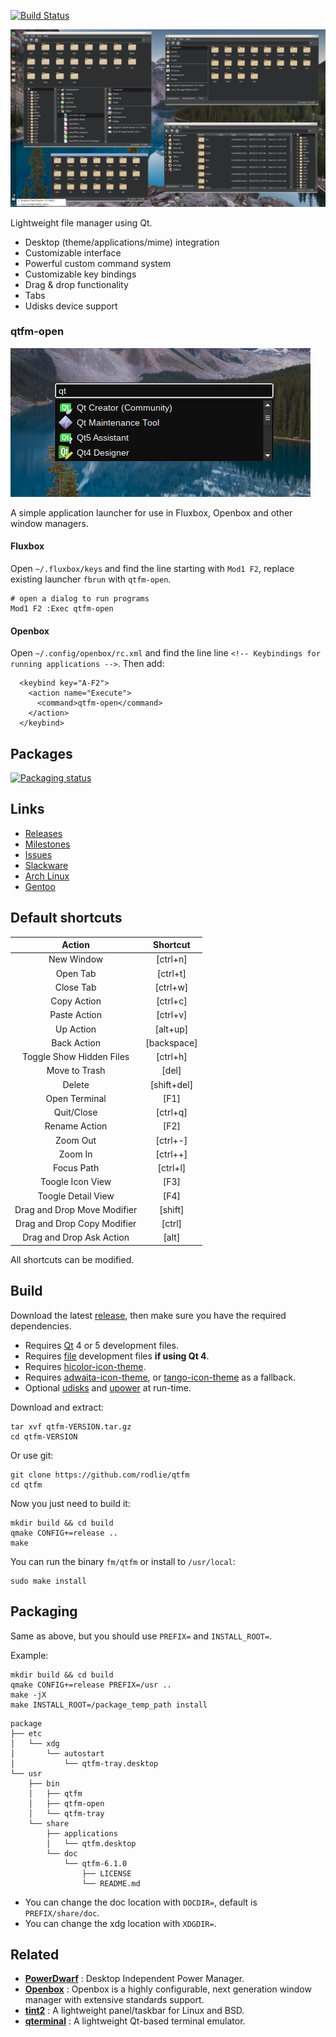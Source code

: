 [![Build Status](https://travis-ci.org/rodlie/qtfm.svg?branch=master)](https://travis-ci.org/rodlie/qtfm)

![screenshot1](fm/screenshot.png)

Lightweight file manager using Qt.

 * Desktop (theme/applications/mime) integration
 * Customizable interface
 * Powerful custom command system
 * Customizable key bindings
 * Drag & drop functionality
 * Tabs
 * Udisks device support

### qtfm-open

![screenshot2](open/screenshot.png)

A simple application launcher for use in Fluxbox, Openbox and other window managers.

#### Fluxbox

Open ``~/.fluxbox/keys`` and find the line starting with ``Mod1 F2``, replace existing launcher ``fbrun`` with ``qtfm-open``.
```
# open a dialog to run programs
Mod1 F2 :Exec qtfm-open
```

#### Openbox

Open ``~/.config/openbox/rc.xml`` and find the line line ``<!-- Keybindings for running applications -->``. Then add:

```
  <keybind key="A-F2">
    <action name="Execute">
      <command>qtfm-open</command>
    </action>
  </keybind>
```
## Packages

[![Packaging status](https://repology.org/badge/vertical-allrepos/qtfm.svg)](https://repology.org/metapackage/qtfm)

## Links

 * [Releases](https://github.com/rodlie/qtfm/releases)
 * [Milestones](https://github.com/rodlie/qtfm/milestones)
 * [Issues](https://github.com/rodlie/qtfm/issues)
 * [Slackware](https://slackbuilds.org/repository/14.2/system/qtfm/)
 * [Arch Linux](https://aur.archlinux.org/packages/qtfm/)
 * [Gentoo](https://packages.gentoo.org/packages/x11-misc/qtfm)
 
## Default shortcuts

| Action                      | Shortcut    |
|:---------------------------:|:-----------:|
| New Window                  | [ctrl+n]    |
| Open Tab                    | [ctrl+t]    |
| Close Tab                   | [ctrl+w]    |
| Copy Action                 | [ctrl+c]    |
| Paste Action                | [ctrl+v]    |
| Up Action                   | [alt+up]    |
| Back Action                 | [backspace] |
| Toggle Show Hidden Files    | [ctrl+h]    |
| Move to Trash               | [del]       |
| Delete                      | [shift+del] |
| Open Terminal               | [F1]        |
| Quit/Close                  | [ctrl+q]    |
| Rename Action               | [F2]        |
| Zoom Out                    | [ctrl+-]    |
| Zoom In                     | [ctrl++]    |
| Focus Path                  | [ctrl+l]    |
| Toogle Icon View            | [F3]        |
| Toogle Detail View          | [F4]        |
| Drag and Drop Move Modifier | [shift]     |
| Drag and Drop Copy Modifier | [ctrl]      |
| Drag and Drop Ask Action    | [alt]       |

All shortcuts can be modified.
 
## Build

Download the latest [release](https://github.com/rodlie/qtfm/releases), then make sure you have the required dependencies.

* Requires [Qt](http://qt.io) 4 or 5 development files.
* Requires [file](http://darwinsys.com/file/) development files **if using Qt 4**.
* Requires [hicolor-icon-theme](https://www.freedesktop.org/wiki/Software/icon-theme/).
* Requires [adwaita-icon-theme](https://github.com/GNOME/adwaita-icon-theme), or [tango-icon-theme](http://tango.freedesktop.org) as a fallback.
* Optional [udisks](https://www.freedesktop.org/wiki/Software/udisks/) and [upower](https://upower.freedesktop.org/) at run-time.

Download and extract:
```
tar xvf qtfm-VERSION.tar.gz
cd qtfm-VERSION
```

Or use git:
```
git clone https://github.com/rodlie/qtfm
cd qtfm
```

Now you just need to build it:

```
mkdir build && cd build
qmake CONFIG+=release ..
make
```

You can run the binary ``fm/qtfm`` or install to ``/usr/local``:
```
sudo make install
```

## Packaging

Same as above, but you should use ``PREFIX=`` and ``INSTALL_ROOT=``.

Example:

```
mkdir build && cd build
qmake CONFIG+=release PREFIX=/usr ..
make -jX
make INSTALL_ROOT=/package_temp_path install
```
```
package
├── etc
│   └── xdg
│       └── autostart
│           └── qtfm-tray.desktop
└── usr
    ├── bin
    │   ├── qtfm
    │   ├── qtfm-open
    │   └── qtfm-tray
    └── share
        ├── applications
        │   └── qtfm.desktop
        └── doc
            └── qtfm-6.1.0
                ├── LICENSE
                └── README.md
```
* You can change the doc location with ``DOCDIR=``, default is ``PREFIX/share/doc``.
* You can change the xdg location with ``XDGDIR=``.

## Related

 * **[PowerDwarf](https://github.com/rodlie/powerdwarf)** : Desktop Independent Power Manager.
 * **[Openbox](http://openbox.org/wiki/Main_Page)** : Openbox is a highly configurable, next generation window manager with extensive standards support. 
 * **[tint2](https://gitlab.com/o9000/tint2)** : A lightweight panel/taskbar for Linux and BSD.
 * **[qterminal](https://github.com/lxqt/qterminal)** : A lightweight Qt-based terminal emulator.
 

